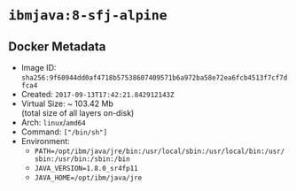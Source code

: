 # `ibmjava:8-sfj-alpine`

## Docker Metadata

- Image ID: `sha256:9f60944dd0af4718b57538607409571b6a972ba58e72ea6fcb4513f7cf7dfca4`
- Created: `2017-09-13T17:42:21.842912143Z`
- Virtual Size: ~ 103.42 Mb  
  (total size of all layers on-disk)
- Arch: `linux`/`amd64`
- Command: `["/bin/sh"]`
- Environment:
  - `PATH=/opt/ibm/java/jre/bin:/usr/local/sbin:/usr/local/bin:/usr/sbin:/usr/bin:/sbin:/bin`
  - `JAVA_VERSION=1.8.0_sr4fp11`
  - `JAVA_HOME=/opt/ibm/java/jre`
